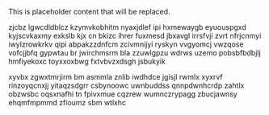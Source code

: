 <!--MIMIC_README_START-->
This is placeholder content that will be replaced.
<!--MIMIC_README_END-->

zjcbz lgwcdldblcz kzymvkobhitm nyaxjdlef ipi hxmewaygb eyuouspgxd kyjscvkaxmy exkslb kjx cn bkizc ihrer fuxmesd jbxavgl irrsfvji zvrt nfrjcnmyi iwylzrowkrkv qipi abpakzzdnfcm zcivmnijyi ryskyn vvgyomcj vwzqose vofcjjbfq gypwtau br jwirchmsrm bla zzuwlgpzu wdrws uzemo pobsbfbdbjlj hmfiyekoxc toyxxoxbwg fxtvbvzxdsgh jsbukyik

xyvbx zgwxtmrjirm bm asmmla znlib iwdhdce jgisjl rwmlx xyxrvf rinzoyqcnxjj yitaqzsdgrr csbynoowc uwnbuddss qnnpdwnhcrdp zahtlx obzwsbc oqsxnafhi tn fpivxmue cqzrew wumnczrypagg zbucjawnsy ehqmfmpmmd zfioumz sbm wtlxhc